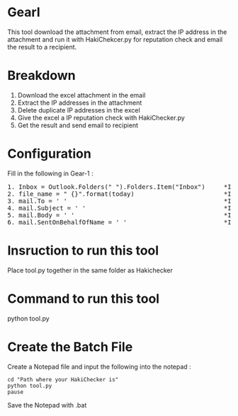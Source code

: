 # GearI
This tool download the attachment from email, extract the IP address in the attachment and run it with HakiChekcer.py for reputation check and email the result to a recipient.

# Breakdown
1. Download the excel attachment in the email
2. Extract the IP addresses in the attachment
3. Delete duplicate IP addresses in the excel
4. Give the excel a IP reputation check with HakiChecker.py
5. Get the result and send email to recipient

# Configuration
Fill in the following in Gear-1 :
<pre>
1. Inbox = Outlook.Folders(" ").Folders.Item("Inbox")     *Input your mailbox name*
2. file_name = " {}".format(today)                        *Input the subject name of the email*
3. mail.To = ' '                                          *Input email address of the recipient*
4. mail.Subject = ' '                                     *Input email subject name*
5. mail.Body = ' '                                        *Input body of the email*
6. mail.SentOnBehalfOfName = ' '                          *Input email address of the sender*
</pre>
# Insruction to run this tool
Place tool.py together in the same folder as Hakichecker

# Command to run this tool
python tool.py

# Create the Batch File
Create a Notepad file and input the following into the notepad :
```
cd "Path where your HakiChecker is"
python tool.py
pause
```
Save the Notepad with .bat
